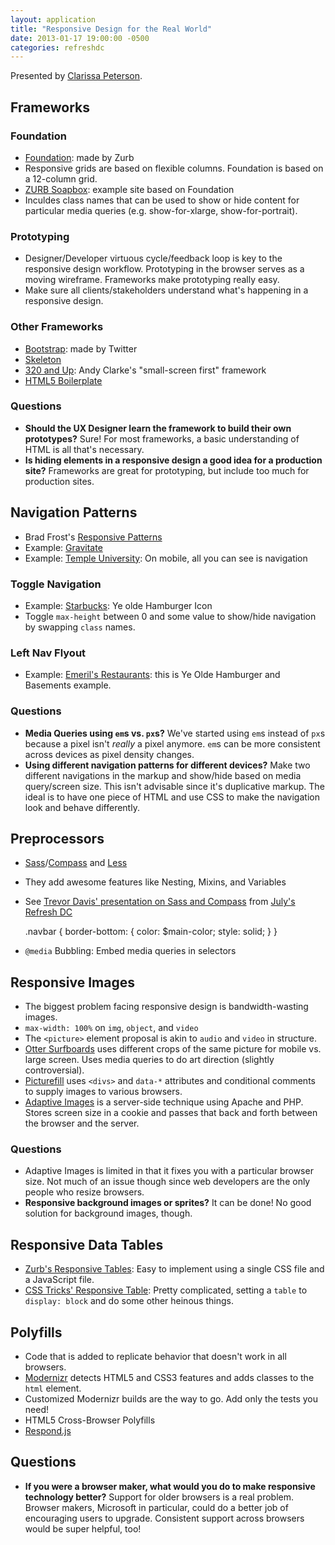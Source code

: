 ```yaml
---
layout: application
title: "Responsive Design for the Real World"
date: 2013-01-17 19:00:00 -0500
categories: refreshdc
---
```


Presented by [Clarissa Peterson](http://www.clarissapeterson.com/).

## Frameworks

### Foundation

- [Foundation](http://foundation.zurb.com): made by Zurb
- Responsive grids are based on flexible columns. Foundation is based on a 12-column grid.
- [ZURB Soapbox](http://www.zurb.com/soapbox): example site based on Foundation
- Inculdes class names that can be used to show or hide content for particular media queries (e.g. show-for-xlarge, show-for-portrait).

### Prototyping

- Designer/Developer virtuous cycle/feedback loop is key to the responsive design workflow. Prototyping in the browser serves as a moving wireframe. Frameworks make prototyping really easy.
- Make sure all clients/stakeholders understand what's happening in a responsive design.

### Other Frameworks

- [Bootstrap](http://twitter.github.com/bootstrap): made by Twitter
- [Skeleton](http://getskeleton.com)
- [320 and Up](http://stuffandnonsense.co.uk/projects/320andup): Andy Clarke's "small-screen first" framework
- [HTML5 Boilerplate](http://html5boilerplate.com)

### Questions

- **Should the UX Designer learn the framework to build their own prototypes?** Sure! For most frameworks, a basic understanding of HTML is all that's necessary.
- **Is hiding elements in a responsive design a good idea for a production site?** Frameworks are great for prototyping, but include too much for production sites.


## Navigation Patterns

- Brad Frost's [Responsive Patterns](http://bradfrost.github.com/this-is-responsive/patterns.html)
- Example: [Gravitate](http://www.gravitatedesign.com)
- Example: [Temple University](http://www.temple.edu): On mobile, all you can see is navigation

### Toggle Navigation

- Example: [Starbucks](http://starbucks.com): Ye olde Hamburger Icon
- Toggle `max-height` between 0 and some value to show/hide navigation by swapping `class` names.

### Left Nav Flyout

- Example: [Emeril's Restaurants](http://www.emerilsrestaurants.com): this is Ye Olde Hamburger and Basements example.

### Questions

- **Media Queries using `em`s vs. `px`s?** We've started using `em`s instead of `px`s because a pixel isn't *really* a pixel anymore. `em`s can be more consistent across devices as pixel density changes.
- **Using different navigation patterns for different devices?** Make two different navigations in the markup and show/hide based on media query/screen size. This isn't advisable since it's duplicative markup. The ideal is to have one piece of HTML and use CSS to make the navigation look and behave differently.


## Preprocessors

- [Sass](http://sass-lang.com)/[Compass](http://compass-style.org) and [Less](http://lesscss.org)
- They add awesome features like Nesting, Mixins, and Variables
- See [Trevor Davis' presentation on Sass and Compass](https://speakerdeck.com/trevor_davis/sass-and-compass-never-write-regular-css-again) from [July's Refresh DC](http://refreshdc-july2012.eventbrite.com)

	.navbar {
		border-bottom: {
			color: $main-color;
			style: solid;
		}
	}

- `@media` Bubbling: Embed media queries in selectors 


## Responsive Images

- The biggest problem facing responsive design is bandwidth-wasting images.
- `max-width: 100%` on `img`, `object`, and `video`
- The `<picture>` element proposal is akin to `audio` and `video` in structure.
- [Otter Surfboards](http://www.ottersurfboards.co.uk) uses different crops of the same picture for mobile vs. large screen. Uses media queries to do art direction (slightly controversial).
- [Picturefill](https://github.com/scottjehl/picturefill) uses `<divs>` and `data-*` attributes and conditional comments to supply images to various browsers.
- [Adaptive Images](http://adaptive-images.com) is a server-side technique using Apache and PHP. Stores screen size in a cookie and passes that back and forth between the browser and the server.

### Questions

- Adaptive Images is limited in that it fixes you with a particular browser size. Not much of an issue though since web developers are the only people who resize browsers.
- **Responsive background images or sprites?** It can be done! No good solution for background images, though.


## Responsive Data Tables

- [Zurb's Responsive Tables](http://www.zurb.com/playground/responsive-tables): Easy to implement using a single CSS file and a JavaScript file.
- [CSS Tricks' Responsive Table](http://css-tricks.com/examples/ResponsiveTables/responsive.php): Pretty complicated, setting a `table` to `display: block` and do some other heinous things.


## Polyfills

- Code that is added to replicate behavior that doesn't work in all browsers.
- [Modernizr](http://modernizr.com) detects HTML5 and CSS3 features and adds classes to the `html` element.
- Customized Modernizr builds are the way to go. Add only the tests you need!
- HTML5 Cross-Browser Polyfills
- [Respond.js](https://github.com/scottjehl/Respond)


## Questions

- **If you were a browser maker, what would you do to make responsive technology better?** Support for older browsers is a real problem. Browser makers, Microsoft in particular, could do a better job of encouraging users to upgrade. Consistent support across browsers would be super helpful, too!